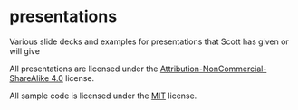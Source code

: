 # presentations
Various slide decks and examples for presentations that Scott has given or will give

All presentations are licensed under the [Attribution-NonCommercial-ShareAlike 4.0](https://creativecommons.org/licenses/by-nc-sa/4.0/) license.

All sample code is licensed under the [MIT](http://opensource.org/licenses/MIT) license.
